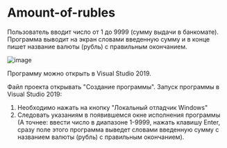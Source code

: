# Amount-of-rubles
Пользователь вводит число от 1 до 9999 (сумму выдачи в банкомате). Программа выводит на экран словами введенную сумму и в конце пишет название валюты (рубль) с правильным окончанием.


![image](https://user-images.githubusercontent.com/90498579/133836149-8fb02e30-ca97-457d-9ba0-1fd02f650631.png)

Программу можно открыть в Visual Studio 2019.

Файл проекта открывать "Создание программы". 
Запуск программы в Visual Studio 2019:

1. Необходимо нажать на кнопку "Локальный отладчик Windows"
2. Следовать указаниям в появившемся окне исполнения программы (А точнее: ввести число в диапазоне 1-9999, нажать клавишу Enter, сразу поле этого программа выведет словами введенную сумму с названием валюты (рубль) с правильным окончанием).
